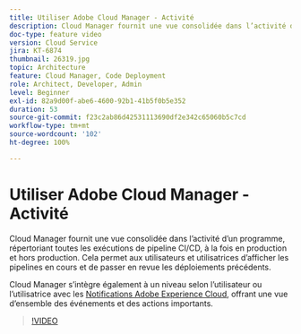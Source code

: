 ```yaml
---
title: Utiliser Adobe Cloud Manager - Activité
description: Cloud Manager fournit une vue consolidée dans l’activité d’un programme, répertoriant toutes les exécutions de pipeline CI/CD, à la fois en production et hors production. Cela permet aux utilisateurs et utilisatrices d’afficher les pipelines en cours et de passer en revue les déploiements précédents.
doc-type: feature video
version: Cloud Service
jira: KT-6874
thumbnail: 26319.jpg
topic: Architecture
feature: Cloud Manager, Code Deployment
role: Architect, Developer, Admin
level: Beginner
exl-id: 82a9d00f-abe6-4600-92b1-41b5f0b5e352
duration: 53
source-git-commit: f23c2ab86d42531113690df2e342c65060b5c7cd
workflow-type: tm+mt
source-wordcount: '102'
ht-degree: 100%

---
```


# Utiliser Adobe Cloud Manager - Activité

Cloud Manager fournit une vue consolidée dans l’activité d’un programme, répertoriant toutes les exécutions de pipeline CI/CD, à la fois en production et hors production. Cela permet aux utilisateurs et utilisatrices d’afficher les pipelines en cours et de passer en revue les déploiements précédents.

Cloud Manager s’intègre également à un niveau selon l’utilisateur ou l’utilisatrice avec les [Notifications Adobe Experience Cloud](https://experienceleague.adobe.com/docs/experience-manager-cloud-manager/using/how-to-use/notifications.html?lang=fr), offrant une vue d’ensemble des événements et des actions importants.

>[!VIDEO](https://video.tv.adobe.com/v/26319?quality=12&learn=on)
